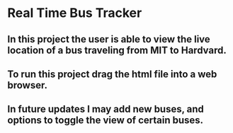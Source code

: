 # Real Time Bus Tracker
## In this project the user is able to view the live location of a bus traveling from MIT to Hardvard.
## To run this project drag the html file into a web browser.
## In future updates I may add new buses, and options to toggle the view of certain buses.
